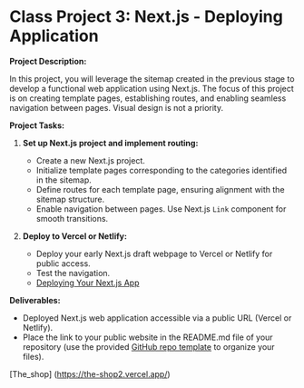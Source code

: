 # Class Project 3: Next.js - Deploying Application

**Project Description:**

In this project, you will leverage the sitemap created in the previous stage to develop a functional web application using Next.js. The focus of this project is on creating template pages, establishing routes, and enabling seamless navigation between pages. Visual design is not a priority.

**Project Tasks:**

1. **Set up Next.js project and implement routing:**
   - Create a new Next.js project.
   - Initialize template pages corresponding to the categories identified in the sitemap.  
   - Define routes for each template page, ensuring alignment with the sitemap structure.
   - Enable navigation between pages. Use Next.js `Link` component for smooth transitions.

2. **Deploy to Vercel or Netlify:**
   - Deploy your early Next.js draft webpage to Vercel or Netlify for public access.
   - Test the navigation.
   - [Deploying Your Next.js App](https://nextjs.org/learn/basics/deploying-nextjs-app/deploy)

**Deliverables:**

- Deployed Next.js web application accessible via a public URL (Vercel or Netlify).
- Place the link to your public website in the README.md file of your repository (use the provided [GitHub repo template](https://github.com/mcagalj/HCI-2023-24-template.git) to organize your files).

[The_shop] (https://the-shop2.vercel.app/)
